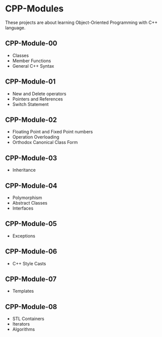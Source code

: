 # CPP-Modules

These projects are about learning Object-Oriented Programming with C++ language.

## CPP-Module-00

- Classes
- Member Functions
- General C++ Syntax

## CPP-Module-01

- New and Delete operators
- Pointers and References
- Switch Statement

## CPP-Module-02

- Floating Point and Fixed Point numbers
- Operation Overloading
- Orthodox Canonical Class Form

## CPP-Module-03

- Inheritance

## CPP-Module-04

- Polymorphism
- Abstract Classes
- Interfaces

## CPP-Module-05

- Exceptions

## CPP-Module-06

- C++ Style Casts

## CPP-Module-07

- Templates

## CPP-Module-08

- STL Containers
- Iterators
- Algorithms
